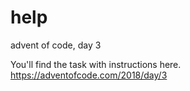 # help
advent of code, day 3

You'll find the task with instructions here.
https://adventofcode.com/2018/day/3
